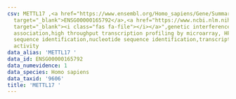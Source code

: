 ```yaml
---
csv: METTL17 ,<a href="https://www.ensembl.org/Homo_sapiens/Gene/Summary?db=core;g=ENSG00000165792"
  target="_blank">ENSG00000165792</a>,<a href="https://www.ncbi.nlm.nih.gov/pubmed/28369544"
  target="_blank"><i class="fas fa-file"></i></a>",genetic interference,functional
  association,high throughput transcription profiling by microarray, HF73 cells,nucleotide
  sequence identification,nucleotide sequence identification,transcriptional regulation,down-regulates
  activity
data_alias: 'METTL17 '
data_id: ENSG00000165792
data_numevidence: 1
data_species: Homo sapiens
data_taxid: '9606'
title: 'METTL17 '
---
```

